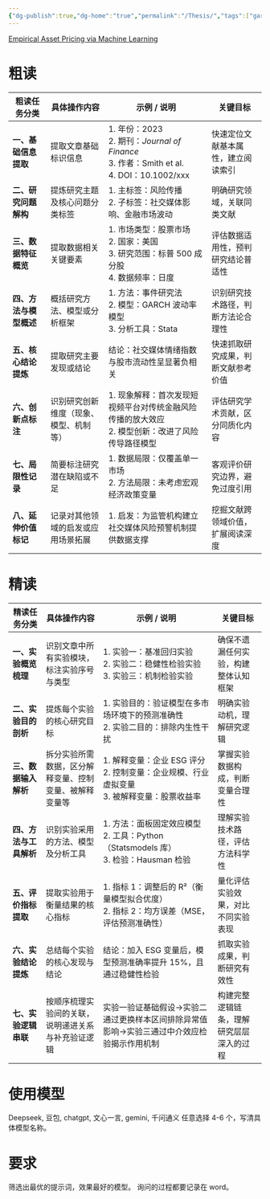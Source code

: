 ```yaml
---
{"dg-publish":true,"dg-home":"true","permalink":"/Thesis/","tags":["gardenEntry"],"dgPassFrontmatter":true,"created":"2025-06-05T19:34:46.181+08:00"}
---
```


[Empirical Asset Pricing via Machine Learning](https://academic.oup.com/rfs/article/33/5/2223/5758276)

# 粗读

| **粗读任务分类**    | **具体操作内容**          | **示例 / 说明**                                                                                | **关键目标**          |
| ------------- | ------------------- | ------------------------------------------------------------------------------------------ | ----------------- |
| **一、基础信息提取**  | 提取文章基础标识信息          | 1. 年份：2023  <br>2. 期刊：_Journal of Finance_  <br>3. 作者：Smith et al.  <br>4. DOI：10.1002/xxx | 快速定位文献基本属性，建立阅读索引 |
| **二、研究问题解构**  | 提炼研究主题及核心问题分类标签     | 1. 主标签：风险传播  <br>2. 子标签：社交媒体影响、金融市场波动                                                      | 明确研究领域，关联同类文献     |
| **三、数据特征概览**  | 提取数据相关关键要素          | 1. 市场类型：股票市场  <br>2. 国家：美国  <br>3. 研究范围：标普 500 成分股  <br>4. 数据频率：日度                         | 评估数据适用性，预判研究结论普适性 |
| **四、方法与模型概述** | 概括研究方法、模型或分析框架      | 1. 方法：事件研究法  <br>2. 模型：GARCH 波动率模型  <br>3. 分析工具：Stata                                      | 识别研究技术路径，判断方法论合理性 |
| **五、核心结论提炼**  | 提取研究主要发现或结论         | 结论：社交媒体情绪指数与股市流动性呈显著负相关                                                                    | 快速抓取研究成果，判断文献参考价值 |
| **六、创新点标注**   | 识别研究创新维度（现象、模型、机制等） | 1. 现象解释：首次发现短视频平台对传统金融风险传播的放大效应  <br>2. 模型创新：改进了风险传导路径模型                                   | 评估研究学术贡献，区分同质化内容  |
| **七、局限性记录**   | 简要标注研究潜在缺陷或不足       | 1. 数据局限：仅覆盖单一市场  <br>2. 方法局限：未考虑宏观经济政策变量                                                   | 客观评价研究边界，避免过度引用   |
| **八、延伸价值标记**  | 记录对其他领域的启发或应用场景拓展   | 1. 启发：为监管机构建立社交媒体风险预警机制提供数据支撑                                                              | 挖掘文献跨领域价值，扩展阅读深度  |
# 精读
| **精读任务分类**    | **具体操作内容**                  | **示例 / 说明**                                                           | **关键目标**             |
| ------------- | --------------------------- | --------------------------------------------------------------------- | -------------------- |
| **一、实验概览梳理**  | 识别文章中所有实验模块，标注实验序号与类型       | 1. 实验一：基准回归实验  <br>2. 实验二：稳健性检验实验  <br>3. 实验三：机制检验实验                  | 确保不遗漏任何实验，构建整体认知框架   |
| **二、实验目的剖析**  | 提炼每个实验的核心研究目标               | 1. 实验目的：验证模型在多市场环境下的预测准确性  <br>2. 实验二目的：排除内生性干扰                       | 明确实验动机，理解研究逻辑        |
| **三、数据输入解析**  | 拆分实验所需数据，区分解释变量、控制变量、被解释变量等 | 1. 解释变量：企业 ESG 评分  <br>2. 控制变量：企业规模、行业虚拟变量  <br>3. 被解释变量：股票收益率        | 掌握实验数据构成，判断变量合理性     |
| **四、方法与工具解析** | 识别实验采用的方法、模型及分析工具           | 1. 方法：面板固定效应模型  <br>2. 工具：Python（Statsmodels 库）  <br>3. 检验：Hausman 检验 | 理解实验技术路径，评估方法科学性     |
| **五、评价指标提取**  | 提取实验用于衡量结果的核心指标             | 1. 指标 1：调整后的 R²（衡量模型拟合优度）  <br>2. 指标 2：均方误差（MSE，评估预测准确性）              | 量化评估实验效果，对比不同实验表现    |
| **六、实验结论提炼**  | 总结每个实验的核心发现与结论              | 结论：加入 ESG 变量后，模型预测准确率提升 15%，且通过稳健性检验                                  | 抓取实验成果，判断研究有效性       |
| **七、实验逻辑串联**  | 按顺序梳理实验间的关联，说明递进关系与补充验证逻辑   | 实验一验证基础假设→实验二通过更换样本区间排除异常值影响→实验三通过中介效应检验揭示作用机制                        | 构建完整逻辑链条，理解研究层层深入的过程 |
# 使用模型
Deepseek, 豆包, chatgpt, 文心一言, gemini, 千问通义
任意选择 4-6 个，写清具体模型名称。
# 要求
筛选出最优的提示词，效果最好的模型。
询问的过程都要记录在 word。
